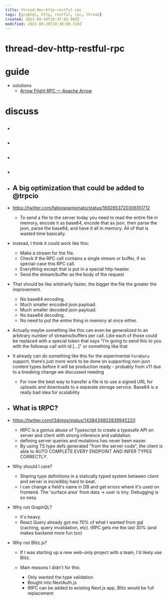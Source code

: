 ```yaml
---
title: thread-dev-http-restful-rpc
tags: [graphql, http, restful, rpc, thread]
created: 2021-09-20T18:37:02.986Z
modified: 2021-09-20T18:38:00.319Z
---
```


# thread-dev-http-restful-rpc

# guide

- solutions
  - [Arrow Flight RPC — Apache Arrow](https://arrow.apache.org/docs/format/Flight.html)
# discuss
- ## 

- ## 

- ## 

- ## 

- ## A big optimization that could be added to @trpcio
- https://twitter.com/fabiospampinato/status/1692653720306151712
  - To send a file to the server today you need to read the entire file in memory, encode it as base64, encode that as json, then parse the json, parse the base64, and have it all in memory. All of that is wasted time basically.

- Instead, I think it could work like this:
  - Make a stream for the file.
  - Check if the RPC call contains a single stream or buffer, if so special-case this RPC call.
  - Everything except that is put in a special http header.
  - Send the stream/buffer as the body of the request

- That should be like arbitrarily faster, the bigger the file the greater the improvement.
  - No base64 encoding.
  - Much smaller encoded json payload.
  - Much smaller decoded json payload.
  - No base64 decoding.
  - No need to put the entire thing in memory at once either.

- Actually maybe something like this can even be generalized to an arbitrary number of streams/buffers per call. Like each of those could be replaced with a special token that says "I'm going to send this to you with the followup call with id [...]" or something like that 

- It already can do something like this for the experimental `FormData` support, there’s just more work to be done on supporting non-json content types before it will be production ready - probably from v11 due to a breaking change we discussed needing
  - For now the best way to transfer a file is to use a signed URL for uploads and downloads to a separate storage service. Base64 is a really bad idea for scalability

- ## What is tRPC?
- https://twitter.com/t3dotgg/status/1438434802839945220
  - tRPC is a genius abuse of Typescript to create a typesafe API on server and client with strong inference and validation.
  - defining server queries and mutations has never been easier.
  - By using TS type defs generated "from the server code", the client is able to AUTO COMPLETE EVERY ENDPOINT AND INFER TYPES CORRECTLY.
- Why should I care?
  - Sharing type definitions in a statically typed system between client and server is incredibly hard to beat.
  - I can change a field's name in DB and get errors where it's used on frontend. The 'surface area' from data -> user is tiny. Debugging is so easy.
- Why not GraphQL?
  - it's heavy.
  - React Query already got me 70% of what I wanted from gql (caching, query invalidation, etc). tRPC gets me the last 30% (and makes backend more fun too)
- Why not Blitz.js?
  - If I was starting up a new web-only project with a team, I'd likely use Blitz. 
  - Main reasons I didn't for this:

    - Only wanted the type validation
    - Bought into NextAuth.js
    - tRPC can be added to existing Next.js app, Blitz would be full replacement
